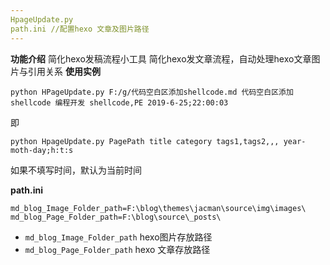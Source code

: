 ```yaml
---
HpageUpdate.py
path.ini //配置hexo 文章及图片路径
---
```


**功能介绍**
简化hexo发稿流程小工具
简化hexo发文章流程，自动处理hexo文章图片与引用关系
**使用实例**

```
python HPageUpdate.py F:/g/代码空白区添加shellcode.md 代码空白区添加shellcode 编程开发 shellcode,PE 2019-6-25;22:00:03
```

即

```
python HpageUpdate.py PagePath title category tags1,tags2,,, year-moth-day;h:t:s
```

如果不填写时间，默认为当前时间

**path.ini**

```
md_blog_Image_Folder_path=F:\blog\themes\jacman\source\img\images\
md_blog_Page_Folder_path=F:\blog\source\_posts\
```

- `md_blog_Image_Folder_path` hexo图片存放路径
- `md_blog_Page_Folder_path` hexo 文章存放路径
